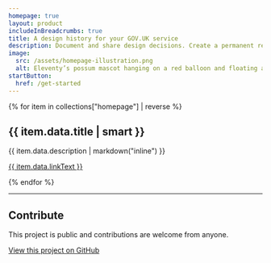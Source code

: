 ```yaml
---
homepage: true
layout: product
includeInBreadcrumbs: true
title: A design history for your GOV.UK service
description: Document and share design decisions. Create a permanent record of how your service has developed over time.
image:
  src: /assets/homepage-illustration.png
  alt: Eleventy’s possum mascot hanging on a red balloon and floating above a laptop.
startButton:
  href: /get-started
---
```

<div class="govuk-grid-row">
{% for item in collections["homepage"] | reverse %}
  <section class="govuk-grid-column-one-half-from-desktop govuk-!-margin-bottom-8">
    <h2 class="govuk-heading-m govuk-!-font-size-27">{{ item.data.title | smart }}</h2>
    <p class="govuk-body">{{ item.data.description | markdown("inline") }}</p>
    <p class="govuk-body"><a class="govuk-link govuk-!-font-weight-bold" href="{{ item.url | url }}">{{ item.data.linkText }}</a></p>
  </section>
{% endfor %}
  <section class="govuk-grid-column-full">
    <hr class="govuk-section-break govuk-section-break--visible govuk-section-break--xl govuk-!-margin-top-0">
    <h2 class="govuk-heading-m govuk-!-font-size-27">Contribute</h2>
    <p class="govuk-body">This project is public and contributions are welcome from anyone.</p>
    <p class="govuk-body"><a class="govuk-link govuk-!-font-weight-bold" href="https://github.com/x-govuk/govuk-design-history-template">View this project on GitHub</a></p>
  </section>
</div>
